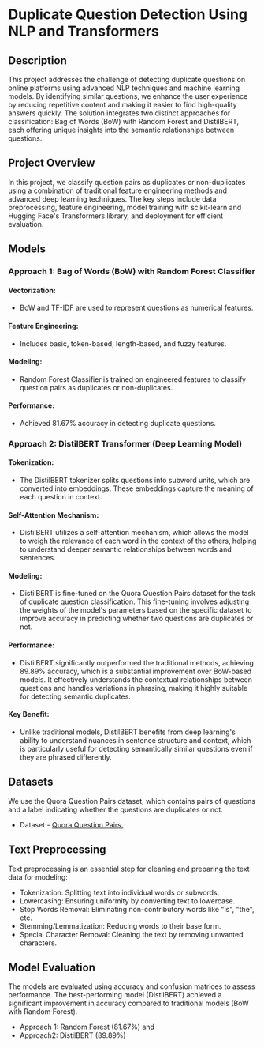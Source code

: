 # Duplicate Question Detection Using NLP and Transformers
## Description
This project addresses the challenge of detecting duplicate questions on online platforms using advanced NLP techniques and machine learning models. By identifying similar questions, we enhance the user experience by reducing repetitive content and making it easier to find high-quality answers quickly. The solution integrates two distinct approaches for classification: Bag of Words (BoW) with Random Forest and DistilBERT, each offering unique insights into the semantic relationships between questions.
## Project Overview
In this project, we classify question pairs as duplicates or non-duplicates using a combination of traditional feature engineering methods and advanced deep learning techniques. The key steps include data preprocessing, feature engineering, model training with scikit-learn and Hugging Face's Transformers library, and deployment for efficient evaluation.

## Models
### Approach 1: Bag of Words (BoW) with Random Forest Classifier
#### Vectorization: 
- BoW and TF-IDF are used to represent questions as numerical features.
#### Feature Engineering: 
- Includes basic, token-based, length-based, and fuzzy features.
#### Modeling: 
- Random Forest Classifier is trained on engineered features to classify question pairs as duplicates or non-duplicates.
#### Performance: 
- Achieved 81.67% accuracy in detecting duplicate questions.
### Approach 2: DistilBERT Transformer (Deep Learning Model)
#### Tokenization: 
- The DistilBERT tokenizer splits questions into subword units, which are converted into embeddings. These embeddings capture the meaning of each question in context.
#### Self-Attention Mechanism: 
- DistilBERT utilizes a self-attention mechanism, which allows the model to weigh the relevance of each word in the context of the others, helping to understand deeper semantic relationships between words and sentences.
#### Modeling: 
- DistilBERT is fine-tuned on the Quora Question Pairs dataset for the task of duplicate question classification. This fine-tuning involves adjusting the weights of the model's parameters based on the specific dataset to improve accuracy in predicting whether two questions are duplicates or not.
#### Performance: 
- DistilBERT significantly outperformed the traditional methods, achieving 89.89% accuracy, which is a substantial improvement over BoW-based models. It effectively understands the contextual relationships between questions and handles variations in phrasing, making it highly suitable for detecting semantic duplicates.
#### Key Benefit: 
- Unlike traditional models, DistilBERT benefits from deep learning's ability to understand nuances in sentence structure and context, which is particularly useful for detecting semantically similar questions even if they are phrased differently.
## Datasets
We use the Quora Question Pairs dataset, which contains pairs of questions and a label indicating whether the questions are duplicates or not.

- Dataset:- [Quora Question Pairs.](https://www.kaggle.com/datasets/algorhythmdhiman/quora-duplicate-questions-copy)
## Text Preprocessing
Text preprocessing is an essential step for cleaning and preparing the text data for modeling:

- Tokenization: Splitting text into individual words or subwords.
- Lowercasing: Ensuring uniformity by converting text to lowercase.
- Stop Words Removal: Eliminating non-contributory words like "is", "the", etc.
- Stemming/Lemmatization: Reducing words to their base form.
- Special Character Removal: Cleaning the text by removing unwanted characters. 

## Model Evaluation
The models are evaluated using accuracy and confusion matrices to assess performance. The best-performing model (DistilBERT) achieved a significant improvement in accuracy compared to traditional models (BoW with Random Forest).
- Approach 1: Random Forest (81.67%) and
- Approach2: DistilBERT (89.89%)


